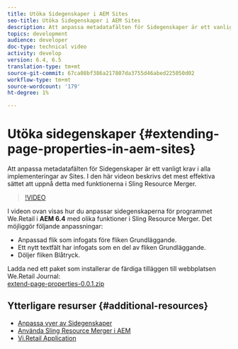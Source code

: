 ```yaml
---
title: Utöka Sidegenskaper i AEM Sites
seo-title: Utöka Sidegenskaper i AEM Sites
description: Att anpassa metadatafälten för Sidegenskaper är ett vanligt krav i alla implementeringar av Sites. I den här videon beskrivs det mest effektiva sättet att uppnå detta med funktionerna i Sling Resource Merger.
topics: development
audience: developer
doc-type: technical video
activity: develop
version: 6.4, 6.5
translation-type: tm+mt
source-git-commit: 67ca08bf386a217807da3755d46abed225050d02
workflow-type: tm+mt
source-wordcount: '179'
ht-degree: 1%

---
```



# Utöka sidegenskaper {#extending-page-properties-in-aem-sites}

Att anpassa metadatafälten för Sidegenskaper är ett vanligt krav i alla implementeringar av Sites. I den här videon beskrivs det mest effektiva sättet att uppnå detta med funktionerna i Sling Resource Merger.

>[!VIDEO](https://video.tv.adobe.com/v/25173?quality=9&learn=on)

I videon ovan visas hur du anpassar sidegenskaperna för programmet We.Retail i **AEM 6.4** med olika funktioner i Sling Resource Merger. Det möjliggör följande anpassningar:

* Anpassad flik som infogats före fliken Grundläggande.
* Ett nytt textfält har infogats som en del av fliken Grundläggande.
* Döljer fliken Blåtryck.

Ladda ned ett paket som installerar de färdiga tilläggen till webbplatsen We.Retail Journal:\
[extend-page-properties-0.0.1.zip](assets/extend-page-properties-0011.zip)

## Ytterligare resurser {#additional-resources}

* [Anpassa vyer av Sidegenskaper](https://docs.adobe.com/docs/en/aem/6-5/develop/extending/customizing-page-properties/page-properties-views.html)
* [Använda Sling Resource Merger i AEM](https://helpx.adobe.com/experience-manager/6-5/sites/developing/using/sling-resource-merger.html)
* [Vi.Retail Application](https://github.com/Adobe-Marketing-Cloud/aem-sample-we-retail)
